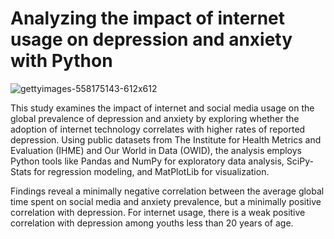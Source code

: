 # Analyzing the impact of internet usage on depression and anxiety with Python


![gettyimages-558175143-612x612](https://github.com/user-attachments/assets/dbe9412d-c285-43f2-b6cb-c8b48bce2cde)


This study examines the impact of internet and social media usage on the global prevalence of depression and anxiety by exploring whether the adoption of internet technology correlates with higher rates of reported depression. Using public datasets from The Institute for Health Metrics and Evaluation (IHME) and Our World in Data (OWID), the analysis employs Python tools like Pandas and NumPy for exploratory data analysis, SciPy-Stats for regression modeling, and MatPlotLib for visualization. 

Findings reveal a minimally negative correlation between the average global time spent on social media and anxiety prevalence, but a minimally positive correlation with depression. For internet usage, there is a weak positive correlation with depression among youths less than 20 years of age. 

